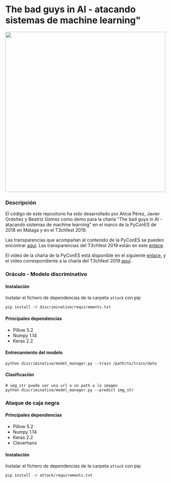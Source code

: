 # The bad guys in AI - atacando sistemas de machine learning"

<img src="https://github.com/aliciapj/pycon18-attack/blob/master/figure/results.png?raw=true" height="500">

### Descripción
El código de este repositorio ha sido desarrollado por Alicia Pérez, Javier Ordoñez y Beatriz Gómez como demo para la charla
"The bad guys in AI - atacando sistemas de machine learning" en el marco de la PyConES de 2018 en Málaga y en el T3chfest 2019.

Las transparencias que acompañan al contenido de la PyConES se pueden encontrar [aquí](/slides/PyCon2018_The_bad_guys_in_AI.pdf). Las transparencias del T3chfest 2019 están en este [enlace](https://docs.google.com/presentation/d/1YouJcWetSEbdBBSrXJWGlG-UfErXKsVGDpBn1dXpTKM/edit#slide=id.g35f391192_00).

El vídeo de la charla de la PyConES está disponible en el siguiente [enlace](https://www.youtube.com/watch?v=D2m9Ejx6S9k), y el vídeo correspondiente a la charla del T3chfest 2019 [aquí](https://youtu.be/d-8DdW7MTxQ).

### Oráculo - Modelo discriminativo

#### Instalación
Instalar el fichero de dependencias de la carpeta `attack` con pip
```
pip install -r discriminative/requirements.txt
```

#### Principales dependencias
- Pillow 5.2
- Numpy 1.14
- Keras 2.2

#### Entrenamiento del modelo
```
python discriminative/model_manager.py --train /path/to/train/data
```

#### Clasificación
```
# img_str puede ser una url o un path a la imagen
python discriminative/model_manager.py --predict img_str
```

### Ataque de caja negra

#### Principales dependencias
- Pillow 5.2
- Numpy 1.14
- Keras 2.2
- Cleverhans

#### Instalación

Instalar el fichero de dependencias de la carpeta `attack` con pip
```
pip install -r attack/requirements.txt
```
